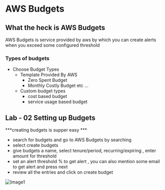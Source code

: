 # AWS Budgets
## What the heck is AWS Budgets 
AWS Budgets is service provided by aws by which you can create alerts when you exceed some configured threshold 

### Types of budgets

- Choose Budget Types
  - Template Provided By AWS
    - Zero Spent Budget 
    - Monthly Costly Budget etc ...
  -  Custom budget types
     -  cost based budget
     -  service usage based budget
  


## Lab - 02 Setting up Budgets 
***creating budgets is supper easy ***
- search for budgets and go to AWS Budgets by searching
- select create budgets
- give budgets a name, select tenure/period, recurring/expiring , enter amount for threshold
- set an alert threshold % to get alert , you can also mention some email to get alert and press next
- review all the entries and click on create budget

![Image1](https://drive.google.com/u/1/uc?id=1iMEt_Lcwl_ivs409WdEgIKi28PM9MBFE&export=download)
